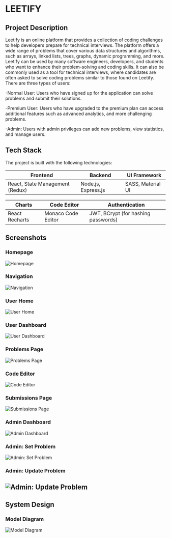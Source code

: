 # LEETIFY 
## Project Description
Leetify is an online platform that provides a collection of coding challenges to help developers prepare for technical interviews. The platform offers a wide range of problems that cover various data structures and algorithms, such as arrays, linked lists, trees, graphs, dynamic programming, and more.
Leetify can be used by many software engineers, developers, and students who want to enhance their problem-solving and coding skills. It can also be commonly used as a tool for technical interviews, where candidates are often asked to solve coding problems similar to those found on Leetify.
There are three types of users:

-Normal User: Users who have signed up for the application can solve problems and submit their solutions.

-Premium User: Users who have upgraded to the premium plan can access additional features such as advanced analytics, and more challenging problems.

-Admin: Users with admin privileges can add new problems, view statistics, and manage users.

## Tech Stack
The project is built with the following technologies:

| **Frontend**        | **Backend**         | **UI Framework**  |
|----------------------|---------------------|-------------------|
| React, State Management (Redux)               | Node.js, Express.js            | SASS, Material UI       |

| **Charts**        | **Code Editor**         |  **Authentication** |
|----------------------|---------------------|---------------------|    
| React Recharts            | Monaco Code Editor  |JWT, BCrypt (for hashing passwords)

## Screenshots
### Homepage
![Homepage](github-assets/homepage.png)

### Navigation
![Navigation](github-assets/navigation.png)

### User Home
![User Home](github-assets/userhome.png)

### User Dashboard
![User Dashboard](github-assets/userdashboard.png)

### Problems Page
![Problems Page](github-assets/userproblem.png)

### Code Editor
![Code Editor](github-assets/codeeditor.png)

### Submissions Page
![Submissions Page](github-assets/submissionspage.png)

### Admin Dashboard
![Admin Dashboard](github-assets/admindashboard.png)

### Admin: Set Problem
![Admin: Set Problem](github-assets/setproblem.png)

### Admin: Update Problem
![Admin: Update Problem](github-assets/updateproblem.png)
---

## System Design
### Model Diagram
![Model Diagram](modelDiag.jpeg)







